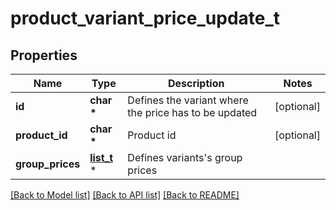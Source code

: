 # product_variant_price_update_t

## Properties
Name | Type | Description | Notes
------------ | ------------- | ------------- | -------------
**id** | **char \*** | Defines the variant where the price has to be updated | [optional] 
**product_id** | **char \*** | Product id | [optional] 
**group_prices** | [**list_t**](product_price_update_group_prices_inner.md) \* | Defines variants&#39;s group prices | 

[[Back to Model list]](../README.md#documentation-for-models) [[Back to API list]](../README.md#documentation-for-api-endpoints) [[Back to README]](../README.md)


